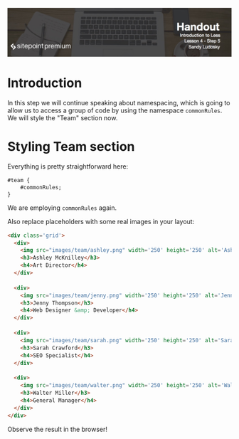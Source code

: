 ![](Introduction_to_Less/headers/4-5.jpg)
# Introduction

In this step we will continue speaking about namespacing, which is going to allow us to access a group of code by using the namespace `commonRules`. We will style the "Team" section now.

# Styling Team section

Everything is pretty straightforward here:

```less
#team {
	#commonRules;
}
```

We are employing `commonRules` again.

Also replace placeholders with some real images in your layout:

```html
<div class='grid'>
  <div>
    <img src="images/team/ashley.png" width='250' height='250' alt='Ashley'>
    <h3>Ashley McKnilley</h3>
    <h4>Art Director</h4>
  </div>

  <div>
    <img src="images/team/jenny.png" width='250' height='250' alt='Jenny'>
    <h3>Jenny Thompson</h3>
    <h4>Web Designer &amp; Developer</h4>
  </div>

  <div>
    <img src="images/team/sarah.png" width='250' height='250' alt='Sarah'>
    <h3>Sarah Crawford</h3>
    <h4>SEO Specialist</h4>
  </div>

  <div>
    <img src="images/team/walter.png" width='250' height='250' alt='Walter'>
    <h3>Walter Miller</h3>
    <h4>General Manager</h4>
  </div>
</div>
```

Observe the result in the browser!